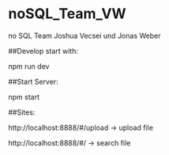# noSQL_Team_VW
no SQL Team Joshua Vecsei und Jonas Weber


##Develop start with:

npm run dev


##Start Server:

npm start


##Sites:

http://localhost:8888/#/upload -> upload file

http://localhost:8888/#/ -> search file